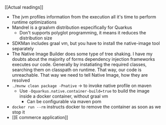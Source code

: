 [[Actual readings]]
* The jvm profiles information from the execution all it's time to perform runtime optimizations
* Mandrel is a graalvm distribution especifically for Quarkus
	* Don't supports polyglot programming, it means it reduces the distribution size
* SDKMan includes graal vm, but you have to install the native-image tool separately
* The Native Image Builder does some type of tree shaking. I have my doubts about the majority of forms dependency injection frameworks executes our code. Generally by instatiating the required classes, searching them on classpath on runtime. That way, our code is unreachable. That way we need to tell Native Image, how they are resolved
* `./mvnw clean package -Pnative` -> to invoke native profile on maven
	* Use `-Dquarkus.native.container-build=true` to build the image inside a docker container, without graal vm
		* Can be configurable via maven pom
* `docker run --rm` instructs docker to remove the container as soon as we stop it
* [[E commerce application]]